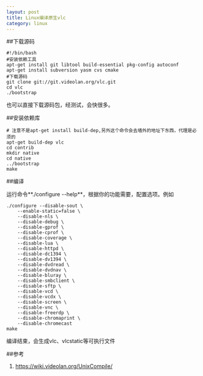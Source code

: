 ```yaml
---
layout: post
title: Linux编译原生vlc
category: linux
---
```


##下载源码

	#!/bin/bash
	#安装依赖工具
	apt-get install git libtool build-essential pkg-config autoconf
	apt-get install subversion yasm cvs cmake
	#下载源码
	git clone git://git.videolan.org/vlc.git
	cd vlc
	./bootstrap
	
也可以直接下载源码包，经测试，会快很多。

##安装依赖库

	# 注意不是apt-get install build-dep,另外这个命令会去墙外的地址下东西，代理是必须的
	apt-get build-dep vlc
	cd contrib
	mkdir native
	cd native
	../bootstrap
	make
	
##编译

运行命令**./configure --help**，根据你的功能需要，配置选项。例如

	./configure --disable-sout \                                                                                                                                                                                      
		--enable-static=false \                                                        
		--disable-nls \                                                                
		--disable-debug \                                                              
		--disable-gprof \                                                              
		--disable-cprof \                                                              
		--disable-coverage \                                                           
		--disable-lua \                                                                
		--disable-httpd \                                                              
		--disable-dc1394 \                                                             
		--disable-dv1394 \                                                             
		--disable-dvdread \                                                            
		--disable-dvdnav \                                                             
		--disable-bluray \                                                             
		--disable-smbclient \                                                          
		--disable-sftp \                                                               
		--disable-vcd \                                                                
		--disable-vcdx \                                                               
		--disable-screen \                                                             
		--disable-vnc \                                                                
		--disable-freerdp \                                                            
		--disable-chromaprint \                                                        
		--disable-chromecast
	make
	
编译结束，会生成vlc、vlcstatic等可执行文件

##参考
1. <https://wiki.videolan.org/UnixCompile/>

